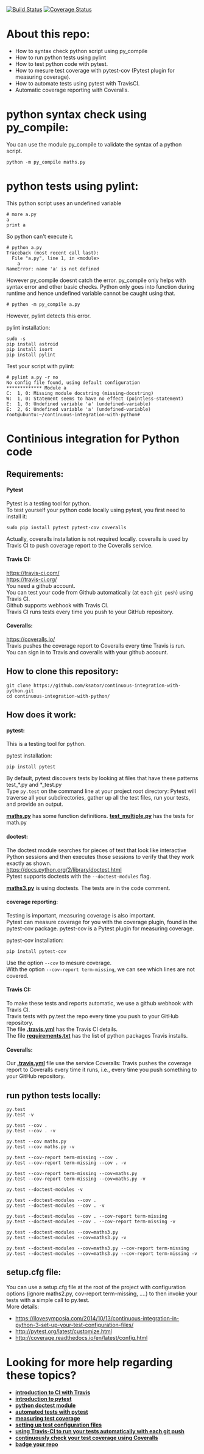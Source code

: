 [![Build Status](https://travis-ci.org/ksator/continuous-integration-with-python.svg?branch=master)](https://travis-ci.org/ksator/continuous-integration-with-python)
[![Coverage Status](https://coveralls.io/repos/github/ksator/continuous-integration/badge.svg?branch=master)](https://coveralls.io/github/ksator/continuous-integration?branch=master)  

# About this repo: 
- How to syntax check python script using py_compile
- How to run python tests using pylint
- How to test python code with pytest.  
- How to mesure test coverage with pytest-cov (Pytest plugin for measuring coverage).
- How to automate tests using pytest with TravisCI.   
- Automatic coverage reporting with Coveralls.  


# python syntax check using py_compile: 
You can use the module py_compile to validate the syntax of a python script.  
```
python -m py_compile maths.py  
```

# python tests using pylint:
This python script uses an undefined variable
```
# more a.py 
a
print a
```

So python can't execute it.
```
# python a.py 
Traceback (most recent call last):
  File "a.py", line 1, in <module>
    a
NameError: name 'a' is not defined
```

However py_compile doesnt catch the error. py_compile only helps with syntax error and other basic checks. Python only goes into function during runtime and hence undefined variable cannot be caught using that. 
```
# python -m py_compile a.py 
```

However, pylint detects this error. 

pylint installation: 
```
sudo -s
pip install astroid
pip install isort
pip install pylint
```
Test your script with pylint:
```
# pylint a.py -r no
No config file found, using default configuration
************* Module a
C:  1, 0: Missing module docstring (missing-docstring)
W:  1, 0: Statement seems to have no effect (pointless-statement)
E:  1, 0: Undefined variable 'a' (undefined-variable)
E:  2, 6: Undefined variable 'a' (undefined-variable)
root@ubuntu:~/continuous-integration-with-python# 
```

# Continious integration for Python code

## Requirements: 

#### Pytest 
Pytest is a testing tool for python.  
To test yourself your python code locally using pytest, you first need to install it: 
```
sudo pip install pytest pytest-cov coveralls  
```
Actually, coveralls installation is not required locally. coveralls is used by Travis CI to push coverage report to the Coveralls service.     

#### Travis CI:  
https://travis-ci.com/  
https://travis-ci.org/  
You need a github account.  
You can test your code from Github automatically (at each ```git push```) using Travis CI.  
Github supports webhook with Travis CI.  
Travis CI runs tests every time you push to your GitHub repository.  


#### Coveralls:   
https://coveralls.io/  
Travis pushes the coverage report to Coveralls every time Travis is run.   
You can sign in to Travis and coveralls with your github account.  

## How to clone this repository:   
```
git clone https://github.com/ksator/continuous-integration-with-python.git
cd continuous-integration-with-python/  
```

## How does it work: 

#### pytest:    
This is a testing tool for python.   

pytest installation: 
```
pip install pytest
```
By default, pytest discovers tests by looking at files that have these patterns test_*.py and *_test.py  
Type ```py.test``` on the command line at your project root directory: Pytest will traverse all your subdirectories, gather up all the test files, run your tests, and provide an output.  


[**maths.py**](maths.py) has some function definitions. [**test_multiple.py**](tests/test_multiple.py) has the tests for math.py  

#### doctest:    
The doctest module searches for pieces of text that look like interactive Python sessions and then executes those sessions to verify that they work exactly as shown.  
https://docs.python.org/2/library/doctest.html  
Pytest supports doctests with the ```--doctest-modules``` flag.  

[**maths3.py**](maths3.py) is using doctests. The tests are in the code comment.  

#### coverage reporting:   
Testing is important, measuring coverage is also important.   
Pytest can measure coverage for you with the coverage plugin, found in the pytest-cov package. pytest-cov is a Pytest plugin for measuring coverage.  

pytest-cov installation: 
```
pip install pytest-cov
```

Use the option ```--cov``` to mesure coverage.  
With the option ```--cov-report term-missing```, we can see which lines are not covered.   

#### Travis CI:  
To make these tests and reports automatic, we use a github webhook with Travis CI.   
Travis tests with py.test the repo every time you push to your GitHub repository.  
The file [**.travis.yml**](.travis.yml) has the Travis CI details.  
The file [**requirements.txt**](requirements.txt) has the list of python packages Travis installs.  

#### Coveralls:  
Our [**.travis.yml**](.travis.yml) file use the service Coveralls: Travis pushes the coverage report to Coveralls every time it runs, i.e., every time you push something to your GitHub repository.  
 
## run python tests locally:   
```
py.test  
py.test -v  

py.test --cov .  
py.test --cov . -v  

py.test --cov maths.py  
py.test --cov maths.py -v  

py.test --cov-report term-missing --cov .  
py.test --cov-report term-missing --cov . -v  

py.test --cov-report term-missing --cov=maths.py  
py.test --cov-report term-missing --cov=maths.py -v  

py.test --doctest-modules -v  

py.test --doctest-modules --cov .  
py.test --doctest-modules --cov . -v  

py.test --doctest-modules --cov . --cov-report term-missing  
py.test --doctest-modules --cov . --cov-report term-missing -v  

py.test --doctest-modules --cov=maths3.py  
py.test --doctest-modules --cov=maths3.py -v   

py.test --doctest-modules --cov=maths3.py --cov-report term-missing  
py.test --doctest-modules --cov=maths3.py --cov-report term-missing -v  
```
##  setup.cfg file:   
You can use a setup.cfg file at the root of the project with configuration options (ignore maths2.py, cov-report term-missing, ....) to then invoke your tests with a simple call to py.test.  
More details:   
- https://ilovesymposia.com/2014/10/13/continuous-integration-in-python-3-set-up-your-test-configuration-files/  
- http://pytest.org/latest/customize.html  
- http://coverage.readthedocs.io/en/latest/config.html  


# Looking for more help regarding these topics?
- [**introduction to CI with Travis**](https://www.youtube.com/watch?v=buXwBr9H3VY)
- [**introduction to pytest**](https://www.youtube.com/watch?v=LdVJj65ikRY) 
- [**python doctest module**](https://docs.python.org/2/library/doctest.html)
- [**automated tests with pytest**](https://ilovesymposia.com/2014/10/01/continuous-integration-0-automated-tests-with-pytest/)
- [**measuring test coverage**](https://ilovesymposia.com/2014/10/02/continuous-integration-1-test-coverage/)  
- [**setting up test configuration files**](https://ilovesymposia.com/2014/10/13/continuous-integration-in-python-3-set-up-your-test-configuration-files/)  
- [**using Travis-CI to run your tests automatically with each git push**](https://ilovesymposia.com/2014/10/15/continuous-integration-in-python-4-set-up-travis-ci/)  
- [**continuously check your test coverage using Coveralls**](https://ilovesymposia.com/2014/10/15/continuous-integration-in-python-5-report-test-coverage-using-coveralls/)
- [**badge your repo**](https://ilovesymposia.com/2014/10/17/continuous-integration-in-python-6-show-off-your-work/)  
